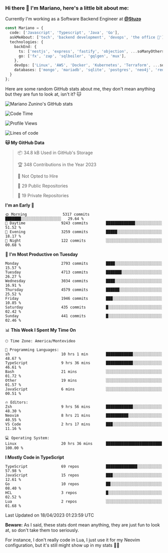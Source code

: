 ### Hi there 👋 I'm Mariano, here's a little bit about me:

Currently I'm working as a Software Backend Engineer at [**@Stuzo**](https://www.stuzo.com/)

```ts
const Mariano = {
  code: ['Javascript', 'Typescript', 'Java', 'Go'],
  askMeAbout: ['tech', 'backend development', 'devops', 'the office 💼'],
  technologies: {
    backEnd: {
      ts: ['nestjs', 'express', 'fastify', 'objection', ...soManyOthersFrameworks],
      go: ['fx', 'zap', 'sqlboiler', 'gqlgen', 'mux'],
    },
    devOps: ['Linux', 'AWS', 'Docker', 'Kubernetes', 'Terraform', ...soManyOthersTools],
    databases: ['mongo', 'mariadb', 'sqlite', 'postgres', 'neo4j', 'redis'],
  }
};
```

Here are some random GitHub stats about me, they don't mean anything but they are fun to look at, isn't it? 🐱

![Mariano Zunino's GitHub stats](https://github-readme-stats.vercel.app/api?username=marianozunino&count_private=true&show_icons=true&theme=radical)

<!--START_SECTION:waka-->
![Code Time](http://img.shields.io/badge/Code%20Time-692%20hrs%2018%20mins-blue)

![Profile Views](http://img.shields.io/badge/Profile%20Views-0-blue)

![Lines of code](https://img.shields.io/badge/From%20Hello%20World%20I%27ve%20Written-7.2%20million%20lines%20of%20code-blue)

**🐱 My GitHub Data** 

> 📦 34.8 kB Used in GitHub's Storage 
 > 
> 🏆 348 Contributions in the Year 2023
 > 
> 🚫 Not Opted to Hire
 > 
> 📜 29 Public Repositories 
 > 
> 🔑 19 Private Repositories 
 > 
**I'm an Early 🐤** 

```text
🌞 Morning                5317 commits        ███████░░░░░░░░░░░░░░░░░░   29.64 % 
🌆 Daytime                9243 commits        █████████████░░░░░░░░░░░░   51.52 % 
🌃 Evening                3259 commits        █████░░░░░░░░░░░░░░░░░░░░   18.17 % 
🌙 Night                  122 commits         ░░░░░░░░░░░░░░░░░░░░░░░░░   00.68 % 
```
📅 **I'm Most Productive on Tuesday** 

```text
Monday                   2793 commits        ████░░░░░░░░░░░░░░░░░░░░░   15.57 % 
Tuesday                  4713 commits        ███████░░░░░░░░░░░░░░░░░░   26.27 % 
Wednesday                3034 commits        ████░░░░░░░░░░░░░░░░░░░░░   16.91 % 
Thursday                 4579 commits        ██████░░░░░░░░░░░░░░░░░░░   25.52 % 
Friday                   1946 commits        ███░░░░░░░░░░░░░░░░░░░░░░   10.85 % 
Saturday                 435 commits         █░░░░░░░░░░░░░░░░░░░░░░░░   02.42 % 
Sunday                   441 commits         █░░░░░░░░░░░░░░░░░░░░░░░░   02.46 % 
```


📊 **This Week I Spent My Time On** 

```text
🕑︎ Time Zone: America/Montevideo

💬 Programming Languages: 
sh                       10 hrs 1 min        ████████████░░░░░░░░░░░░░   48.67 % 
TypeScript               9 hrs 36 mins       ████████████░░░░░░░░░░░░░   46.61 % 
Bash                     21 mins             ░░░░░░░░░░░░░░░░░░░░░░░░░   01.72 % 
Other                    19 mins             ░░░░░░░░░░░░░░░░░░░░░░░░░   01.57 % 
JavaScript               6 mins              ░░░░░░░░░░░░░░░░░░░░░░░░░   00.51 % 

🔥 Editors: 
Zsh                      9 hrs 56 mins       ████████████░░░░░░░░░░░░░   48.30 % 
Neovim                   8 hrs 21 mins       ██████████░░░░░░░░░░░░░░░   40.55 % 
VS Code                  2 hrs 17 mins       ███░░░░░░░░░░░░░░░░░░░░░░   11.16 % 

💻 Operating System: 
Linux                    20 hrs 36 mins      █████████████████████████   100.00 % 
```

**I Mostly Code in TypeScript** 

```text
TypeScript               69 repos            ██████████████░░░░░░░░░░░   57.98 % 
JavaScript               15 repos            ███░░░░░░░░░░░░░░░░░░░░░░   12.61 % 
Go                       10 repos            ██░░░░░░░░░░░░░░░░░░░░░░░   08.40 % 
HCL                      3 repos             █░░░░░░░░░░░░░░░░░░░░░░░░   02.52 % 
Lua                      2 repos             ░░░░░░░░░░░░░░░░░░░░░░░░░   01.68 % 
```




 Last Updated on 18/04/2023 01:23:59 UTC
<!--END_SECTION:waka-->

**Beware:** As I said, these stats dont mean anything, they are just fun to look at, so don't take them too seriously.

For instance, I don't really code in Lua, I just use it for my Neovim configuration, but it's still might show up in my stats 🤷‍♂️
